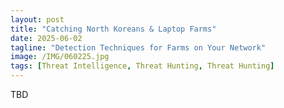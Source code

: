 ```yaml
---
layout: post
title: "Catching North Koreans & Laptop Farms"
date: 2025-06-02
tagline: "Detection Techniques for Farms on Your Network"
image: /IMG/060225.jpg
tags: [Threat Intelligence, Threat Hunting, Threat Hunting]
---
```


TBD
